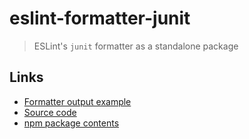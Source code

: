 # eslint-formatter-junit

> ESLint's `junit` formatter as a standalone package

## Links

- [Formatter output example](examples)
- [Source code](https://github.com/fregante/eslint-formatters/tree/main/packages/eslint-formatter-junit)
- [npm package contents](https://www.unpkg.com/browse/eslint-formatter-junit/)
